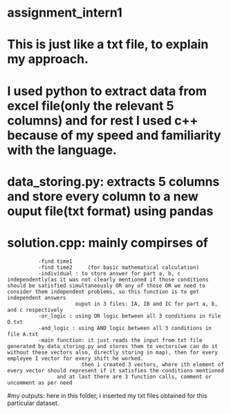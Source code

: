 # assignment_intern1
# This is just like a txt file, to explain my approach.


# I used python to extract data from excel file(only the relevant 5 columns) and for rest I used c++ because of my speed and familiarity with the language.

# data_storing.py: extracts 5 columns and store every column to a new ouput file(txt format) using pandas

# solution.cpp: mainly compirses of 
              -find time1
              -find time2     (for basic mathematical calculation)
              -individual : to store answer for part a, b, c independently(as it was not clearly mentioned if those conditions should be satisfied simultaneously OR any of those OR we need to consider them independent problems, so this function is to get independent answers
                          ouput in 3 files: IA, IB and IC for part a, b, and c respectively
              -or_logic : using OR logic between all 3 conditions in file O.txt
              -and_logic : using AND logic between all 3 conditions in file A.txt
              -main function: it just reads the input from txt file generated by data_storing.py and stores them to vectors(we can do it without these vectors also, directly storing in map), then for every employee I vector for every shift he worked.
                            then i created 3 vectors, where ith element of every vector should represent if it satisfies the conditions mentioned
                    and at last there are 3 function calls, comment or uncomment as per need

#my outputs:
        here in this folder, i inserted my txt files obtained for this particular dataset.
